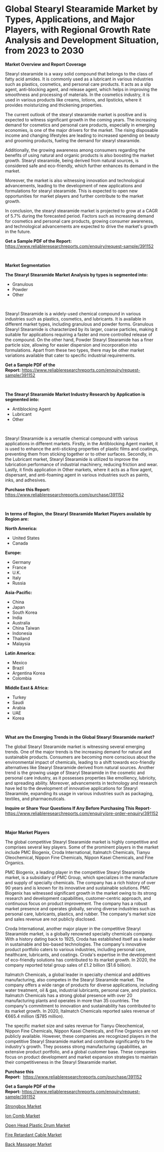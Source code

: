 <p><h1>Global Stearyl Stearamide Market by Types, Applications, and Major Players, with Regional Growth Rate Analysis and Development Situation, from 2023 to 2030</h1></p><p><strong>Market Overview and Report Coverage</strong></p>
<p><p>Stearyl stearamide is a waxy solid compound that belongs to the class of fatty acid amides. It is commonly used as a lubricant in various industries such as plastics, cosmetics, and personal care products. It acts as a slip agent, anti-blocking agent, and release agent, which helps in improving the smoothness and processing of materials. In the cosmetics industry, it is used in various products like creams, lotions, and lipsticks, where it provides moisturizing and thickening properties.</p><p>The current outlook of the stearyl stearamide market is positive and is expected to witness significant growth in the coming years. The increasing demand for cosmetics and personal care products, especially in emerging economies, is one of the major drivers for the market. The rising disposable income and changing lifestyles are leading to increased spending on beauty and grooming products, fueling the demand for stearyl stearamide.</p><p>Additionally, the growing awareness among consumers regarding the benefits of using natural and organic products is also boosting the market growth. Stearyl stearamide, being derived from natural sources, is considered safe and eco-friendly, which further enhances its demand in the market.</p><p>Moreover, the market is also witnessing innovation and technological advancements, leading to the development of new applications and formulations for stearyl stearamide. This is expected to open new opportunities for market players and further contribute to the market growth.</p><p>In conclusion, the stearyl stearamide market is projected to grow at a CAGR of 5.7% during the forecasted period. Factors such as increasing demand for cosmetics and personal care products, growing consumer awareness, and technological advancements are expected to drive the market's growth in the future.</p></p>
<p><strong>Get a Sample PDF of the Report:</strong> <a href="https://www.reliableresearchreports.com/enquiry/request-sample/391152">https://www.reliableresearchreports.com/enquiry/request-sample/391152</a></p>
<p>&nbsp;</p>
<p><strong>Market Segmentation</strong></p>
<p><strong>The Stearyl Stearamide Market Analysis by types is segmented into:</strong></p>
<p><ul><li>Granulous</li><li>Powder</li><li>Other</li></ul></p>
<p>&nbsp;</p>
<p><p>Stearyl Stearamide is a widely-used chemical compound in various industries such as plastics, cosmetics, and lubricants. It is available in different market types, including granulous and powder forms. Granulous Stearyl Stearamide is characterized by its larger, coarse particles, making it suitable for applications requiring a faster and more controlled release of the compound. On the other hand, Powder Stearyl Stearamide has a finer particle size, allowing for easier dispersion and incorporation into formulations. Apart from these two types, there may be other market variations available that cater to specific industrial requirements.</p></p>
<p><strong>Get a Sample PDF of the Report:</strong>&nbsp;<a href="https://www.reliableresearchreports.com/enquiry/request-sample/391152">https://www.reliableresearchreports.com/enquiry/request-sample/391152</a></p>
<p>&nbsp;</p>
<p><strong>The Stearyl Stearamide Market Industry Research by Application is segmented into:</strong></p>
<p><ul><li>Antiblocking Agent</li><li>Lubricant</li><li>Other</li></ul></p>
<p>&nbsp;</p>
<p><p>Stearyl Stearamide is a versatile chemical compound with various applications in different markets. Firstly, in the Antiblocking Agent market, it is used to enhance the anti-sticking properties of plastic films and coatings, preventing them from sticking together or to other surfaces. Secondly, in the Lubricant market, Stearyl Stearamide is utilized to improve the lubrication performance of industrial machinery, reducing friction and wear. Lastly, it finds application in Other markets, where it acts as a flow agent, dispersant, and anti-foaming agent in various industries such as paints, inks, and adhesives.</p></p>
<p><strong>Purchase this Report:</strong>&nbsp; <a href="https://www.reliableresearchreports.com/purchase/391152">https://www.reliableresearchreports.com/purchase/391152</a></p>
<p>&nbsp;</p>
<p><strong>In terms of Region, the Stearyl Stearamide Market Players available by Region are:</strong></p>
<p>
    <p> <strong> North America: </strong>
        <ul>
            <li>United States</li>
            <li>Canada</li>
        </ul>
        </p> 
    <p> <strong> Europe: </strong>
        <ul>
            <li>Germany</li>
            <li>France</li>
            <li>U.K.</li>
            <li>Italy</li>
            <li>Russia</li>
        </ul>
        </p> 
    <p> <strong> Asia-Pacific: </strong>
        <ul>
            <li>China</li>
            <li>Japan</li>
            <li>South Korea</li>
            <li>India</li>
            <li>Australia</li>
            <li>China Taiwan</li>
            <li>Indonesia</li>
            <li>Thailand</li>
            <li>Malaysia</li>
        </ul>
        </p> 
    <p> <strong> Latin America: </strong>
        <ul>
            <li>Mexico</li>
            <li>Brazil</li>
            <li>Argentina Korea</li>
            <li>Colombia</li>
        </ul>
        </p> 
    <p> <strong> Middle East & Africa: </strong>
        <ul>
            <li>Turkey</li>
            <li>Saudi</li>
            <li>Arabia</li>
            <li>UAE</li>
            <li>Korea</li>
        </ul>
    </p>
    </p>
<p>&nbsp;</p>
<p><strong>What are the Emerging Trends in the Global Stearyl Stearamide market?</strong></p>
<p><p>The global Stearyl Stearamide market is witnessing several emerging trends. One of the major trends is the increasing demand for natural and sustainable products. Consumers are becoming more conscious about the environmental impact of chemicals, leading to a shift towards eco-friendly alternatives like Stearyl Stearamide derived from natural sources. Another trend is the growing usage of Stearyl Stearamide in the cosmetic and personal care industry, as it possesses properties like emolliency, lubricity, and spreading ability. Moreover, advancements in technology and research have led to the development of innovative applications for Stearyl Stearamide, expanding its usage in various industries such as packaging, textiles, and pharmaceuticals.</p></p>
<p><strong>Inquire or Share Your Questions If Any Before Purchasing This Report</strong>- <a href="https://www.reliableresearchreports.com/enquiry/pre-order-enquiry/391152">https://www.reliableresearchreports.com/enquiry/pre-order-enquiry/391152</a></p>
<p>&nbsp;</p>
<p><strong>Major Market Players</strong></p>
<p><p>The global competitive Stearyl Stearamide market is highly competitive and comprises several key players. Some of the prominent players in the market include PMC Biogenix, Croda International, Italmatch Chemicals, Tianyu Oleochemical, Nippon Fine Chemicals, Nippon Kasei Chemicals, and Fine Organics.</p><p>PMC Biogenix, a leading player in the competitive Stearyl Stearamide market, is a subsidiary of PMC Group, which specializes in the manufacture and supply of specialty chemicals. The company has a rich history of over 90 years and is known for its innovative and sustainable solutions. PMC Biogenix has witnessed significant growth in the market owing to its strong research and development capabilities, customer-centric approach, and continuous focus on product improvement. The company has a robust market presence and operates globally, serving diverse industries such as personal care, lubricants, plastics, and rubber. The company's market size and sales revenue are not publicly disclosed.</p><p>Croda International, another major player in the competitive Stearyl Stearamide market, is a globally renowned specialty chemicals company. With a history dating back to 1925, Croda has established itself as a leader in sustainable and bio-based technologies. The company's innovative product portfolio caters to various industries, including personal care, healthcare, lubricants, and coatings. Croda's expertise in the development of eco-friendly solutions has contributed to its market growth. In 2020, the company reported total group sales of £1.2 billion ($1.6 billion).</p><p>Italmatch Chemicals, a global leader in specialty chemical and additives manufacturing, also competes in the Stearyl Stearamide market. The company offers a wide range of products for diverse applications, including water treatment, oil & gas, industrial lubricants, personal care, and plastics. Italmatch Chemicals has a strong global presence with over 20 manufacturing plants and operates in more than 35 countries. The company's commitment to innovation and sustainability has contributed to its market growth. In 2020, Italmatch Chemicals reported sales revenue of €665.4 million ($785 million).</p><p>The specific market size and sales revenue for Tianyu Oleochemical, Nippon Fine Chemicals, Nippon Kasei Chemicals, and Fine Organics are not publicly available. However, these companies are recognized players in the competitive Stearyl Stearamide market and contribute significantly to the industry's growth. They possess strong manufacturing capabilities, an extensive product portfolio, and a global customer base. These companies focus on product development and market expansion strategies to maintain their competitiveness in the Stearyl Stearamide market.</p></p>
<p><strong>Purchase this Report:</strong>&nbsp;&nbsp;<a href="https://www.reliableresearchreports.com/purchase/391152">https://www.reliableresearchreports.com/purchase/391152</a></p>
<p></p>
<p><strong>Get a Sample PDF of the Report:</strong>&nbsp;<a href="https://www.reliableresearchreports.com/enquiry/request-sample/391152">https://www.reliableresearchreports.com/enquiry/request-sample/391152</a></p>
<p><p><a href="https://medium.com/@walterstanley64/decoding-strongbox-market-metrics-market-share-trends-and-growth-patterns-c3ed85e4398d">Strongbox Market</a></p><p><a href="https://medium.com/@donaldortega4f/ion-comb-market-trends-forecast-and-competitive-analysis-to-2030-c633b3fb90bb">Ion Comb Market</a></p><p><a href="https://github.com/aashishrp02/Market-Research-Report-List-1/blob/main/open-head-plastic-drum-market.md">Open Head Plastic Drum Market</a></p><p><a href="https://github.com/aasishrp01/Market-Research-Report-List-1/blob/main/fire-retardant-cable-market.md">Fire Retardant Cable Market</a></p><p><a href="https://medium.com/@alanwatkins6h/back-massager-market-furnishes-information-on-market-share-market-trends-and-market-growth-73fe34311c35">Back Massager Market</a></p></p>